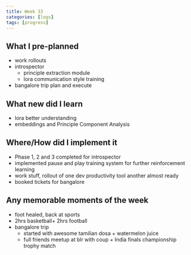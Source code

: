 ```yaml
---
title: Week 33
categories: [logs]
tags: [progress]
---
```


## What I pre-planned

- work rollouts
- introspector
    - principle extraction module
    - lora communication style training
- bangalore trip plan and execute

## What new did I learn

- lora better understanding
- embeddings and Principle Component Analysis

## Where/How did I implement it

- Phase 1, 2 and 3 completed for introspector
- implemented pause and play training system for further reinforcement learning
- work stuff, rollout of one dev productivity tool  another almost ready
- booked tickets for bangalore

## Any memorable moments of the week

- foot healed, back at sports
- 2hrs basketball+ 2hrs football
- bangalore trip
    - started with awesome tamilian dosa + watermelon juice
    - full friends meetup at blr with coup + India finals championship trophy match